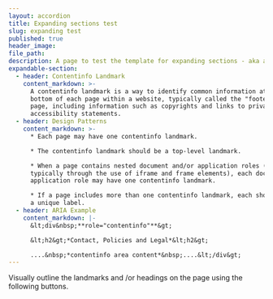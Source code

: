 ```yaml
---
layout: accordion
title: Expanding sections test
slug: expanding test
published: true
header_image:
file_path:
description: A page to test the template for expanding sections - aka accordion.
expandable-section:
  - header: Contentinfo Landmark
    content_markdown: >-
      A contentinfo landmark is a way to identify common information at the
      bottom of each page within a website, typically called the "footer" of the
      page, including information such as copyrights and links to privacy and
      accessibility statements.
  - header: Design Patterns
    content_markdown: >-
      * Each page may have one contentinfo landmark.

      * The contentinfo landmark should be a top-level landmark.

      * When a page contains nested document and/or application roles (e.g.
      typically through the use of iframe and frame elements), each document or
      application role may have one contentinfo landmark.

      * If a page includes more than one contentinfo landmark, each should have
      a unique label.
  - header: ARIA Example
    content_markdown: |-
      &lt;div&nbsp;**role="contentinfo"**&gt;

      &lt;h2&gt;*Contact, Policies and Legal*&lt;h2&gt;

      ....&nbsp;*contentinfo area content*&nbsp;....&lt;/div&gt;
---
```


Visually outline the landmarks and /or headings on the page using the following buttons.
